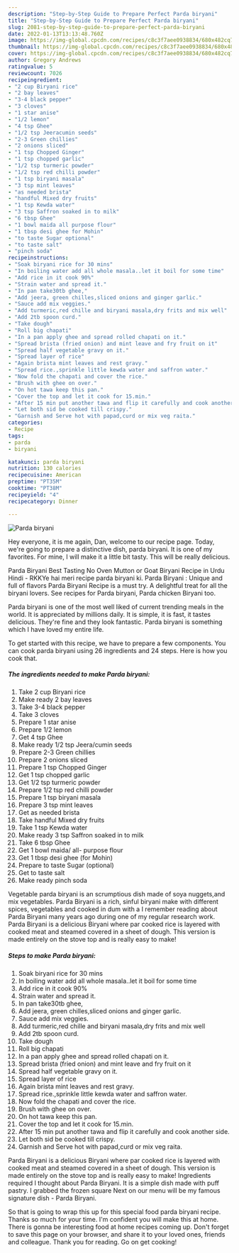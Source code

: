 ```yaml
---
description: "Step-by-Step Guide to Prepare Perfect Parda biryani"
title: "Step-by-Step Guide to Prepare Perfect Parda biryani"
slug: 2081-step-by-step-guide-to-prepare-perfect-parda-biryani
date: 2022-01-13T13:13:48.760Z
image: https://img-global.cpcdn.com/recipes/c8c3f7aee0938834/680x482cq70/parda-biryani-recipe-main-photo.jpg
thumbnail: https://img-global.cpcdn.com/recipes/c8c3f7aee0938834/680x482cq70/parda-biryani-recipe-main-photo.jpg
cover: https://img-global.cpcdn.com/recipes/c8c3f7aee0938834/680x482cq70/parda-biryani-recipe-main-photo.jpg
author: Gregory Andrews
ratingvalue: 5
reviewcount: 7026
recipeingredient:
- "2 cup Biryani rice"
- "2 bay leaves"
- "3-4 black pepper"
- "3 cloves"
- "1 star anise"
- "1/2 lemon"
- "4 tsp Ghee"
- "1/2 tsp Jeeracumin seeds"
- "2-3 Green chillies"
- "2 onions sliced"
- "1 tsp Chopped Ginger"
- "1 tsp chopped garlic"
- "1/2 tsp turmeric powder"
- "1/2 tsp red chilli powder"
- "1 tsp biryani masala"
- "3 tsp mint leaves"
- "as needed brista"
- "handful Mixed dry fruits"
- "1 tsp Kewda water"
- "3 tsp Saffron soaked in to milk"
- "6 tbsp Ghee"
- "1 bowl maida all purpose flour"
- "1 tbsp desi ghee for Mohin"
- "to taste Sugar optional"
- "to taste salt"
- "pinch soda"
recipeinstructions:
- "Soak biryani rice for 30 mins"
- "In boiling water add all whole masala..let it boil for some time"
- "Add rice in it cook 90%"
- "Strain water and spread it."
- "In pan take30tb ghee,"
- "Add jeera, green chilles,sliced onions and ginger garlic."
- "Sauce add mix veggies."
- "Add turmeric,red chille and biryani masala,dry frits and mix well"
- "Add 2tb spoon curd."
- "Take dough"
- "Roll big chapati"
- "In a pan apply ghee and spread rolled chapati on it."
- "Spread brista (fried onion) and mint leave and fry fruit on it"
- "Spread half vegetable gravy on it."
- "Spread layer of rice"
- "Again brista mint leaves and rest gravy."
- "Spread rice.,sprinkle little kewda water and saffron water."
- "Now fold the chapati and cover the rice."
- "Brush with ghee on over."
- "On hot tawa keep this pan."
- "Cover the top and let it cook for 15.min."
- "After 15 min put another tawa and flip it carefully and cook another side."
- "Let both sid be cooked till crispy."
- "Garnish and Serve hot with papad,curd or mix veg raita."
categories:
- Recipe
tags:
- parda
- biryani

katakunci: parda biryani 
nutrition: 130 calories
recipecuisine: American
preptime: "PT35M"
cooktime: "PT38M"
recipeyield: "4"
recipecategory: Dinner

---
```



![Parda biryani](https://img-global.cpcdn.com/recipes/c8c3f7aee0938834/680x482cq70/parda-biryani-recipe-main-photo.jpg)

Hey everyone, it is me again, Dan, welcome to our recipe page. Today, we're going to prepare a distinctive dish, parda biryani. It is one of my favorites. For mine, I will make it a little bit tasty. This will be really delicious.

Parda Biryani Best Tasting No Oven Mutton or Goat Biryani Recipe in Urdu Hindi - RKKYe hai meri recipe parda biryani ki. Parda Biryani : Unique and full of flavors Parda Biryani Recipe is a must try. A delightful treat for all the biryani lovers. See recipes for Parda biryani, Parda chicken Biryani too.

Parda biryani is one of the most well liked of current trending meals in the world. It is appreciated by millions daily. It is simple, it is fast, it tastes delicious. They're fine and they look fantastic. Parda biryani is something which I have loved my entire life.


To get started with this recipe, we have to prepare a few components. You can cook parda biryani using 26 ingredients and 24 steps. Here is how you cook that.

<!--inarticleads1-->

##### The ingredients needed to make Parda biryani:

1. Take 2 cup Biryani rice
1. Make ready 2 bay leaves
1. Take 3-4 black pepper
1. Take 3 cloves
1. Prepare 1 star anise
1. Prepare 1/2 lemon
1. Get 4 tsp Ghee
1. Make ready 1/2 tsp Jeera/cumin seeds
1. Prepare 2-3 Green chillies
1. Prepare 2 onions sliced
1. Prepare 1 tsp Chopped Ginger
1. Get 1 tsp chopped garlic
1. Get 1/2 tsp turmeric powder
1. Prepare 1/2 tsp red chilli powder
1. Prepare 1 tsp biryani masala
1. Prepare 3 tsp mint leaves
1. Get as needed brista
1. Take handful Mixed dry fruits
1. Take 1 tsp Kewda water
1. Make ready 3 tsp Saffron soaked in to milk
1. Take 6 tbsp Ghee
1. Get 1 bowl maida/ all- purpose flour
1. Get 1 tbsp desi ghee (for Mohin)
1. Prepare to taste Sugar (optional)
1. Get to taste salt
1. Make ready pinch soda


Vegetable parda biryani is an scrumptious dish made of soya nuggets,and mix vegetables. Parda Biryani is a rich, sinful biryani make with different spices, vegetables and cooked in dum with a I remember reading about Parda Biryani many years ago during one of my regular research work. Parda Biryani is a delicious Biryani where par cooked rice is layered with cooked meat and steamed covered in a sheet of dough. This version is made entirely on the stove top and is really easy to make! 

<!--inarticleads2-->

##### Steps to make Parda biryani:

1. Soak biryani rice for 30 mins
1. In boiling water add all whole masala..let it boil for some time
1. Add rice in it cook 90%
1. Strain water and spread it.
1. In pan take30tb ghee,
1. Add jeera, green chilles,sliced onions and ginger garlic.
1. Sauce add mix veggies.
1. Add turmeric,red chille and biryani masala,dry frits and mix well
1. Add 2tb spoon curd.
1. Take dough
1. Roll big chapati
1. In a pan apply ghee and spread rolled chapati on it.
1. Spread brista (fried onion) and mint leave and fry fruit on it
1. Spread half vegetable gravy on it.
1. Spread layer of rice
1. Again brista mint leaves and rest gravy.
1. Spread rice.,sprinkle little kewda water and saffron water.
1. Now fold the chapati and cover the rice.
1. Brush with ghee on over.
1. On hot tawa keep this pan.
1. Cover the top and let it cook for 15.min.
1. After 15 min put another tawa and flip it carefully and cook another side.
1. Let both sid be cooked till crispy.
1. Garnish and Serve hot with papad,curd or mix veg raita.


Parda Biryani is a delicious Biryani where par cooked rice is layered with cooked meat and steamed covered in a sheet of dough. This version is made entirely on the stove top and is really easy to make! Ingredients required I thought about Parda Biryani. It is a simple dish made with puff pastry. I grabbed the frozen square Next on our menu will be my famous signature dish - Parda Biryani. 

So that is going to wrap this up for this special food parda biryani recipe. Thanks so much for your time. I'm confident you will make this at home. There is gonna be interesting food at home recipes coming up. Don't forget to save this page on your browser, and share it to your loved ones, friends and colleague. Thank you for reading. Go on get cooking!

